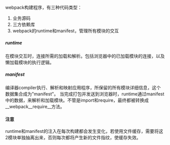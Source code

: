 webpack构建程序，有三种代码类型：   
1. 业务源码   
2. 三方依赖库   
3. webpack的runtime和manifest，管理所有模块的交互    

##### runtime
在模块交互时，连接所需的加载和解析。包括浏览器中的已加载模块的连接，以及懒加载模块的执行逻辑。

##### manifest
编译器compiler执行、解析和映射应用程序，所保留的所有模块详细信息，这个数据集合成为"manifest"。
当完成打包并发送到浏览器时，runtime通过manifest中的数据，来解析和加载模块。不管是import和require，最终都被转换成__webpack__require__方法。

#### 注意
runtime和manifest的注入在每次构建都会发生变化，若使用文件缓存，需要将这2模块单独抽离出来，否则每次都将产生新的文件指纹，使缓存失效。


